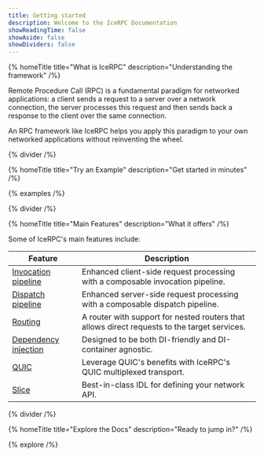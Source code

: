 ```yaml
---
title: Getting started
description: Welcome to the IceRPC Documentation
showReadingTime: false
showAside: false
showDividers: false
---
```


{% homeTitle title="What is IceRPC" description="Understanding the framework" /%}

Remote Procedure Call (RPC) is a fundamental paradigm for networked
applications: a client sends a request to a server over a network connection,
the server processes this request and then sends back a response to the client
over the same connection.

An RPC framework like IceRPC helps you apply this paradigm to your own networked
applications without reinventing the wheel.

{% divider /%}

{% homeTitle title="Try an Example" description="Get started in minutes" /%}

{% examples /%}

{% divider /%}

{% homeTitle title="Main Features" description="What it offers" /%}

Some of IceRPC's main features include:

| Feature                | Description                                                                                  |
|------------------------|----------------------------------------------------------------------------------------------|
| [Invocation pipeline]  | Enhanced client-side request processing with a composable invocation pipeline.               |
| [Dispatch pipeline]    | Enhanced server-side request processing with a composable dispatch pipeline.                 |
| [Routing]              | A router with support for nested routers that allows direct requests to the target services. |
| [Dependency injection] | Designed to be both DI-friendly and DI-container agnostic.                                   |
| [QUIC]                 | Leverage QUIC's benefits with IceRPC's QUIC multiplexed transport.                           |
| [Slice]                | Best-in-class IDL for defining your network API.                                             |

{% divider /%}

{% homeTitle title="Explore the Docs" description="Ready to jump in?" /%}

{% explore /%}

[Dependency injection]: /icerpc/dependency-injection/di-and-icerpc-for-csharp
[Dispatch pipeline]: /icerpc/dispatch/dispatch-pipeline
[Invocation pipeline]: /icerpc/invocation/invocation-pipeline
[QUIC]: /icerpc/multiplexed-transport
[Routing]: /icerpc/dispatch/router
[Slice]: /slice
